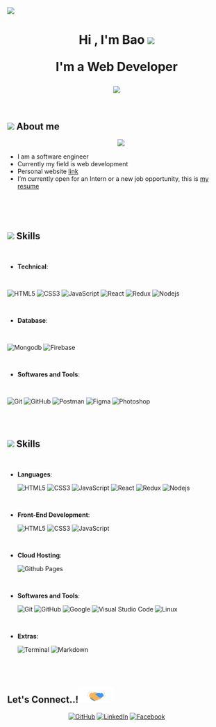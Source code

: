 <!-- Banner -->
<img src="https://github.com/Adityakanoi2001/Adityakanoi2001/blob/8b3abf28d4d62728caf9ee9c177f48b058cbb997/assets/header.png">
<h1 align="center"><b>Hi , I'm Bao</b> <img src="https://media.giphy.com/media/hvRJCLFzcasrR4ia7z/giphy.gif" width="35"> <p>I'm a Web Developer</p></h1>


<!-- Me -->

<p align="center">
  <a href="https://github.com/DenverCoder1/readme-typing-svg"><img src="https://readme-typing-svg.herokuapp.com?font=Time+New+Roman&color=cyan&size=25&center=true&vCenter=true&width=600&height=100&lines=Graduated+from+Software+Engineering;Graduated+with+honors+-+GPA+3.46;Passionate+about+web+development"></a>
	
</p>
<br>

<!-- About me -->
## <img src="https://img.icons8.com/?size=100&id=Ku3cLD42vk_a&format=png&color=000000" width="35px"> **About me**

<picture> <img align="right" src="https://threedio-cdn.icons8.com/yqHDbAAuBywPAFcLsUBHbbVvINjhf_ltS1gtux1XBMQ/rs:fit:1024:1024/czM6Ly90aHJlZWRp/by1wcm9kL3ByZXZp/ZXdzLzE1Ni84N2U3/MzJlNi0zZjUwLTRl/MjctOWNjNi0zOTg3/MjYwY2NjMTEucG5n.png" width = 250px></picture>

<br>

- I am a software engineer
- Currently my field is web development
- Personal website [link](https://portfolio-bao-three.vercel.app/)
- I’m currently open for an Intern or a new job opportunity, this is [my resume](https://drive.google.com/file/d/1A5YqonBT8T6Ta4IKvuX-nnP8oz7cPufv/view?usp=drive_link)


<br>
<br>
<br>



<!-- Skills -->

## <img src="https://media2.giphy.com/media/QssGEmpkyEOhBCb7e1/giphy.gif?cid=ecf05e47a0n3gi1bfqntqmob8g9aid1oyj2wr3ds3mg700bl&rid=giphy.gif" width ="25"><b> Skills</b>
<br>

<p align="center">

- **Technical**:
  
<br>	

   ![HTML5](https://img.shields.io/badge/HTML5%20-%23E34F26.svg?style=for-the-badge&logo=html5&logoColor=white)
   ![CSS3](https://img.shields.io/badge/CSS%20-%231572B6.svg?style=for-the-badge&logo=css3&logoColor=white)
   ![JavaScript](https://img.shields.io/badge/javascript-%23323330.svg?style=for-the-badge&logo=javascript&logoColor=%23F7DF1E)
   ![React](https://img.shields.io/badge/ReactJS%20-%235ED3F3.svg?style=for-the-badge&logo=react&logoColor=white)
   ![Redux](https://img.shields.io/badge/Redux%20-%237248B6.svg?style=for-the-badge&logo=redux&logoColor=white)
   ![Nodejs](https://img.shields.io/badge/NodeJS%20-%2373AA63.svg?style=for-the-badge&logo=node.js&logoColor=white)
   
<br>   
    
- **Database**:
<br>

   ![Mongodb](https://img.shields.io/badge/mongodb%20-%230FA54D.svg?style=for-the-badge&logo=mongodb&logoColor=white)
   ![Firebase](https://img.shields.io/badge/firebase%20-%23FFCB2B.svg?style=for-the-badge&logo=firebase&logoColor=black)
<br>

<br>

- **Softwares and Tools**:

<br>

   ![Git](https://img.shields.io/badge/git-%23F05033.svg?style=for-the-badge&logo=git&logoColor=white)
   ![GitHub](https://img.shields.io/badge/github-%23121011.svg?style=for-the-badge&logo=github&logoColor=white)
   ![Postman](https://img.shields.io/badge/postman-%23F76936.svg?style=for-the-badge&logo=postman&logoColor=white)
   ![Figma](https://img.shields.io/badge/figma-%23F24E1E.svg?style=for-the-badge&logo=figma&logoColor=white)
   ![Photoshop](https://img.shields.io/badge/photoshop-%23001D34.svg?style=for-the-badge&logo=adobephotoshop&logoColor=white)

</p>



<br>
<br>

## <img src="https://media2.giphy.com/media/QssGEmpkyEOhBCb7e1/giphy.gif?cid=ecf05e47a0n3gi1bfqntqmob8g9aid1oyj2wr3ds3mg700bl&rid=giphy.gif" width ="25"><b> Skills</b>
<br>

<p align="center">

- **Languages**:
    
    ![HTML5](https://img.shields.io/badge/HTML5%20-%23E34F26.svg?style=for-the-badge&logo=html5&logoColor=white)
   ![CSS3](https://img.shields.io/badge/CSS%20-%231572B6.svg?style=for-the-badge&logo=css3&logoColor=white)
   ![JavaScript](https://img.shields.io/badge/javascript-%23323330.svg?style=for-the-badge&logo=javascript&logoColor=%23F7DF1E)
   ![React](https://img.shields.io/badge/ReactJS%20-%235ED3F3.svg?style=for-the-badge&logo=react&logoColor=white)
   ![Redux](https://img.shields.io/badge/Redux%20-%237248B6.svg?style=for-the-badge&logo=redux&logoColor=white)
   ![Nodejs](https://img.shields.io/badge/NodeJS%20-%2373AA63.svg?style=for-the-badge&logo=node.js&logoColor=white)

<br>   
    
- **Front-End Development**:

   ![HTML5](https://img.shields.io/badge/HTML5%20-%23E34F26.svg?style=for-the-badge&logo=html5&logoColor=white)
   ![CSS3](https://img.shields.io/badge/CSS%20-%231572B6.svg?style=for-the-badge&logo=css3&logoColor=white)
   ![JavaScript](https://img.shields.io/badge/JavaScript%20-%23F7DF1E.svg?style=for-the-badge&logo=javascript&logoColor=black)

<br>

- **Cloud Hosting**:

    ![Github Pages](https://img.shields.io/badge/GitHub%20Pages-%23327FC7.svg?style=for-the-badge&logo=github&logoColor=white)
    
<br>

- **Softwares and Tools**:

    ![Git](https://img.shields.io/badge/git-%23F05033.svg?style=for-the-badge&logo=git&logoColor=white)
    ![GitHub](https://img.shields.io/badge/github-%23121011.svg?style=for-the-badge&logo=github&logoColor=white)
    ![Google](https://img.shields.io/badge/google-%234285F4.svg?style=for-the-badge&logo=google&logoColor=white)
    ![Visual Studio Code](https://img.shields.io/badge/Visual%20Studio%20Code-0078d7.svg?style=for-the-badge&logo=visual-studio-code&logoColor=white)
    ![Linux](https://img.shields.io/badge/Linux-FCC624?style=for-the-badge&logo=linux&logoColor=black) 

<br>

- **Extras**:

    ![Terminal](https://img.shields.io/badge/Terminal-%23054020?style=for-the-badge&logo=gnu-bash&logoColor=white)
    ![Markdown](https://img.shields.io/badge/markdown-%23000000.svg?style=for-the-badge&logo=markdown&logoColor=white)   


</p>

<br>
<br>


## <b> Let's Connect..!</b><img src="https://github.com/0xAbdulKhalid/0xAbdulKhalid/raw/main/assets/mdImages/handshake.gif" width ="80">

<p align="center">
	<a href="https://github.com/pqbao"><img src="https://img.icons8.com/bubbles/50/000000/github.png" alt="GitHub"/></a>
	<a href="https://linkedin.com/in/baophanquoc"><img src="https://img.icons8.com/bubbles/50/000000/linkedin.png" alt="LinkedIn"/></a>
	<a href="https://www.facebook.com/100027640774406/"><img src="https://img.icons8.com/bubbles/50/000000/facebook-new.png" alt="Facebook"/></a>

<br>
<br>
</p>
